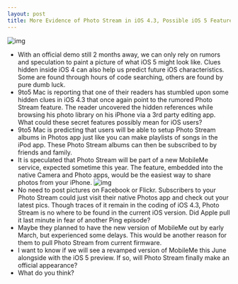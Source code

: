 ```yaml
---
layout: post
title: More Evidence of Photo Stream in iOS 4.3, Possible iOS 5 Feature?
---
```

![img](http://media.idownloadblog.com/wp-content/uploads/2010/12/Copy-Photos-to-email.png)
* With an official demo still 2 months away, we can only rely on rumors and speculation to paint a picture of what iOS 5 might look like. Clues hidden inside iOS 4 can also help us predict future iOS characteristics. Some are found through hours of code searching, others are found by pure dumb luck.
* 9to5 Mac is reporting that one of their readers has stumbled upon some hidden clues in iOS 4.3 that once again point to the rumored Photo Stream feature. The reader uncovered the hidden references while browsing his photo library on his iPhone via a 3rd party editing app. What could these secret features possibly mean for iOS users?
* 9to5 Mac is predicting that users will be able to setup Photo Stream albums in Photos app just like you can make playlists of songs in the iPod app. These Photo Stream albums can then be subscribed to by friends and family.
* It is speculated that Photo Stream will be part of a new MobileMe service, expected sometime this year. The feature, embedded into the native Camera and Photo apps, would be the easiest way to share photos from your iPhone.
![img](http://media.idownloadblog.com/wp-content/uploads/2011/04/photo-stream-evidence-e1302032136814.jpg)
* No need to post pictures on Facebook or Flickr. Subscribers to your Photo Stream could just visit their native Photos app and check out your latest pics. Though traces of it remain in the coding of iOS 4.3, Photo Stream is no where to be found in the current iOS version. Did Apple pull it last minute in fear of another Ping episode?
* Maybe they planned to have the new version of MobileMe out by early March, but experienced some delays. This would be another reason for them to pull Photo Stream from current firmware.
* I want to know if we will see a revamped version of MobileMe this June alongside with the iOS 5 preview. If so, will Photo Stream finally make an official appearance?
* What do you think?

